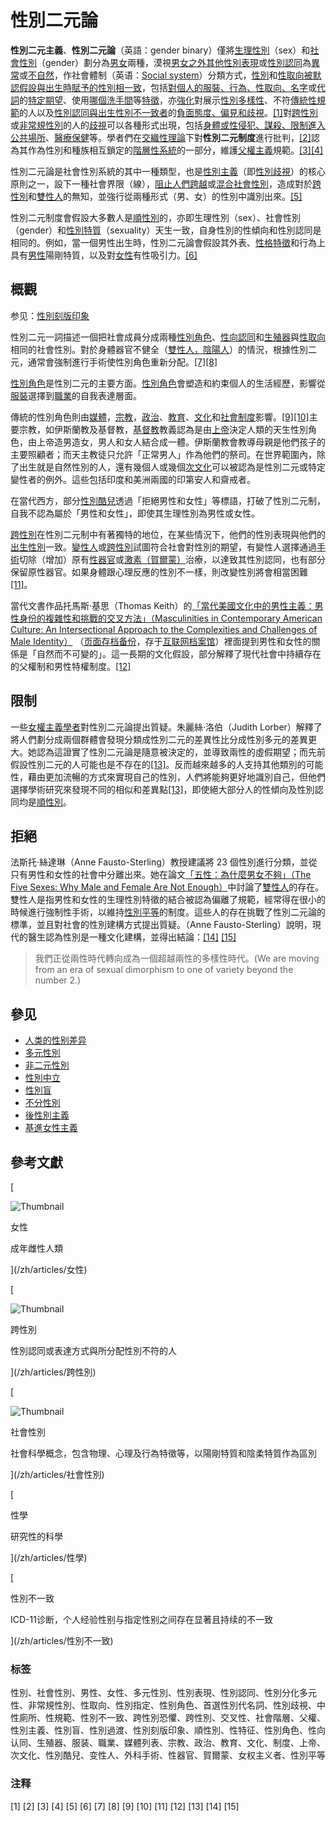 # 性別二元論

**性別二元主義**、**性別二元論**（英語：gender binary）僅將[生理性別](/zh/articles/%E6%80%A7%E5%88%A5 "性別")（sex）和[社會性別](/zh/articles/%E7%A4%BE%E6%9C%83%E6%80%A7%E5%88%A5 "社會性別")（gender）劃分為[男](/zh/articles/%E7%94%B7%E6%80%A7 "男性")[女](/zh/articles/%E5%A5%B3%E6%80%A7 "女性")兩種，漠視[男女之外其他](/zh/articles/%E5%A4%9A%E5%85%83%E6%80%A7%E5%88%A5 "多元性別")[性別表現](/zh/articles/%E6%80%A7%E5%88%A5%E8%A1%A8%E7%8F%BE "性別表現")或[性別認同](/zh/articles/%E6%80%A7%E5%88%A5%E8%AA%8D%E5%90%8C "性別認同")為[異常](/zh/articles/%E6%80%A7%E5%88%A5%E5%88%86%E5%8C%96%E5%A4%9A%E5%85%83%E6%80%A7 "性別分化多元性")或[不自然](/zh/articles/%E9%9D%9E%E5%B8%B8%E8%A6%8F%E6%80%A7%E5%88%A5 "非常規性別")，作社會體制（英语：[Social system](/zh/articles/Social_system "en:Social system")）分類方式，[性別](/zh/articles/%E6%80%A7%E5%88%A5%E8%AA%8D%E5%90%8C "性別認同")和[性取向](/zh/articles/%E6%80%A7%E5%8F%96%E5%90%91 "性取向")[被默認假設與出生時賦予的性別相一致](/zh/articles/%E6%80%A7%E5%88%A5%E6%8C%87%E5%AE%9A "性別指定")，包括[對個人的服裝、行為、性取向、名字](/zh/articles/%E6%80%A7%E5%88%AB%E8%A7%92%E8%89%B2 "性别角色")或[代詞](/zh/articles/%E9%A6%96%E9%81%B8%E6%80%A7%E5%88%A5%E4%BB%A3%E5%90%8D%E8%A9%9E "首選性別代名詞")的[特定期望](/zh/articles/%E6%80%A7%E5%88%A5%E6%AD%A7%E8%A6%96 "性別歧視")、使用[哪個洗手間](/zh/articles/%E4%B8%AD%E6%80%A7%E5%BB%81%E6%89%80 "中性廁所")等[特徵](/zh/articles/%E6%80%A7%E5%88%AB%E8%A7%92%E8%89%B2 "性别角色")，亦[強化](/zh/articles/%E6%80%A7%E5%88%A5%E5%88%BB%E7%89%88%E5%8D%B0%E8%B1%A1 "性別刻版印象")對展示[性別多樣性](/zh/articles/%E5%A4%9A%E5%85%83%E6%80%A7%E5%88%A5 "多元性別")、不符[傳統性規範](/zh/articles/%E6%80%A7%E8%A6%8F%E7%AF%84 "性規範")的人以及[性別認同與出生性別不一致者](/zh/articles/%E6%80%A7%E5%88%A5%E4%B8%8D%E4%B8%80%E8%87%B4 "性別不一致")的[負面態度、偏見和歧視](/zh/articles/%E8%B7%A8%E6%80%A7%E5%88%A5%E6%81%90%E6%87%BC "跨性別恐懼")。[\[1\]](#cite_note-1)對[跨性別](/zh/articles/%E8%B7%A8%E6%80%A7%E5%88%A5 "跨性別")或[非常規性別](/zh/articles/%E9%9D%9E%E5%B8%B8%E8%A6%8F%E6%80%A7%E5%88%A5 "非常規性別")的人的[歧視](/zh/articles/%E8%B7%A8%E6%80%A7%E5%88%A5%E6%81%90%E6%87%BC "跨性別恐懼")可以各種形式出現，包括[身體或性侵犯、謀殺、限制進入公共場所](/zh/articles/%E9%87%9D%E5%B0%8D%E8%B7%A8%E6%80%A7%E5%88%A5%E8%80%85%E7%9A%84%E6%9A%B4%E5%8A%9B "針對跨性別者的暴力")、[醫療保健](/zh/articles/%E8%B7%A8%E6%80%A7%E5%88%A5%E5%8C%BB%E7%96%97 "跨性别医疗")等。學者們在[交織性理論](/zh/articles/%E4%BA%A4%E5%8F%89%E6%80%A7 "交叉性")下對**性別二元制度**進行批判，[\[2\]](#cite_note-2)認為其作為性別和種族相互鎖定的[階層性系統](/zh/articles/%E7%A4%BE%E6%9C%83%E9%9A%8E%E5%B1%A4 "社會階層")的一部分，維護[父權主義](/zh/articles/%E7%88%B6%E6%AC%8A "父權")規範。[\[3\]](#cite_note-3)[\[4\]](#cite_note-4)

性別二元論是社會性別系統的其中一種類型，也是[性別主義](/zh/articles/%E6%80%A7%E5%88%AB%E4%B8%BB%E4%B9%89 "性别主义")（即[性別歧視](/zh/articles/%E6%80%A7%E5%88%AB%E6%AD%A7%E8%A6%96 "性別歧視")）的核心原則之一，設下一種社會界限（線），[阻止人們跨越](/zh/articles/%E6%80%A7%E5%88%A5%E9%81%8E%E6%B8%A1 "性別過渡")或[混合社會性別](/zh/articles/%E6%80%A7%E5%88%A5%E7%9B%B2 "性別盲")，造成對於[跨性別](/zh/articles/%E8%B7%A8%E6%80%A7%E5%88%A5 "跨性別")和[雙性人](/zh/articles/%E9%9B%99%E6%80%A7%E4%BA%BA "雙性人")的無知，並強行從兩種形式（男、女）的性別中識別出來。[\[5\]](#cite_note-5)

性別二元制度會假設大多數人是[順性別](/zh/articles/%E9%A0%86%E6%80%A7%E5%88%A5 "順性別")的，亦即生理性別（sex）、社會性別（gender）和[性別特質](/zh/articles/%E6%80%A7%E5%88%A5%E7%89%B9%E8%B3%AA "性別特質")（sexuality）天生一致，自身性別的性傾向和性別認同是相同的。例如，當一個男性出生時，性別二元論會假設其外表、[性格特徵](/zh/articles/%E6%80%A7%E7%89%B9%E5%BE%81 "性特征")和行為上具有[男性](/zh/articles/%E7%94%B7%E6%80%A7 "男性")陽剛特質，以及對[女性](/zh/articles/%E5%A5%B3%E6%80%A7 "女性")有性吸引力。[\[6\]](#cite_note-6)

## 概觀

参见：[性別刻版印象](/zh/articles/%E6%80%A7%E5%88%A5%E5%88%BB%E7%89%88%E5%8D%B0%E8%B1%A1 "性別刻版印象")

性別二元一詞描述一個把社會成員分成兩種[性別角色](/zh/articles/%E6%80%A7%E5%88%A5%E8%A7%92%E8%89%B2 "性別角色")、[性向認同](/zh/articles/%E6%80%A7%E5%90%91%E8%AE%A4%E5%90%8C "性向认同")和[生殖器](/zh/articles/%E7%94%9F%E6%AE%96%E5%99%A8 "生殖器")與[性取向](/zh/articles/%E6%80%A7%E5%8F%96%E5%90%91 "性取向")相同的社會性別。對於身體器官不健全（[雙性人，陰陽人](/zh/articles/%E9%9B%99%E6%80%A7%E4%BA%BA "雙性人")）的情況，根據性別二元，通常會強制進行手術使性別角色重新分配。[\[7\]](#cite_note-7)[\[8\]](#cite_note-8)

[性別角色](/zh/articles/%E6%80%A7%E5%88%A5%E8%A7%92%E8%89%B2 "性别角色")是性別二元的主要方面。[性別角色](/zh/articles/%E6%80%A7%E5%88%A5%E8%A7%92%E8%89%B2 "性别角色")會塑造和約束個人的生活經歷，影響從[服裝](/zh/articles/%E6%9C%8D%E8%A3%85 "服装")選擇到[職業](/zh/articles/%E8%81%B7%E6%A5%AD "職業")的自我表達層面。

傳統的性別角色則由[媒體](/zh/articles/%E5%AA%92%E9%AB%94%E5%88%97%E8%A1%A8 "媒體列表")，[宗教](/zh/articles/%E5%AE%97%E6%95%99 "宗教")，[政治](/zh/articles/%E6%94%BF%E6%B2%BB "政治")、[教育](/zh/articles/%E6%95%99%E8%82%B2 "教育")、[文化](/zh/articles/%E6%96%87%E5%8C%96 "文化")和[社會制度](/zh/articles/%E5%88%B6%E5%BA%A6 "制度")影響。[\[9\]](#cite_note-9)[\[10\]](#cite_note-10)主要宗教，如伊斯蘭教及基督教，[基督教](/zh/articles/%E5%9F%BA%E7%9D%A3%E6%95%99 "基督教")教義認為是由[上帝](/zh/articles/%E4%B8%8A%E5%B8%9D "上帝")決定人類的天生性別角色，由上帝造男造女，男人和女人結合成一體。伊斯蘭教會教導母親是他們孩子的主要照顧者；而天主教徒只允許「正常男人」作為他們的祭司。在世界範圍內，除了出生就是自然性別的人，還有幾個人或幾個[次文化](/zh/articles/%E6%AC%A1%E6%96%87%E5%8C%96 "次文化")可以被認為是性別二元或特定變性者的例外。這些包括印度和美洲兩國的印第安人和齋戒者。

在當代西方，部分[性別酷兒](/zh/articles/%E6%80%A7%E5%88%A5%E9%85%B7%E5%85%92 "性別酷兒")透過「拒絕男性和女性」等標語，打破了性別二元制，自我不認為屬於「男性和女性」，即使其生理性別為男性或女性。

[跨性別](/zh/articles/%E8%B7%A8%E6%80%A7%E5%88%A5 "跨性別")在性別二元制中有著獨特的地位，在某些情況下，他們的性別表現與他們的[出生性別](/zh/articles/%E5%87%BA%E7%94%9F%E6%80%A7%E5%88%A5 "出生性別")一致。[變性人](/zh/articles/%E5%8F%98%E6%80%A7%E4%BA%BA "变性人")或[跨性別](/zh/articles/%E8%B7%A8%E6%80%A7%E5%88%A5 "跨性別")試圖符合社會對性別的期望，有變性人選擇通過[手術](/zh/articles/%E5%A4%96%E7%A7%91%E6%89%8B%E8%A1%93 "外科手術")切除（增加）原有[性器官](/zh/articles/%E6%80%A7%E5%99%A8%E5%AE%98 "性器官")或[激素（賀爾蒙）](/zh/articles/%E8%B3%80%E7%88%BE%E8%92%99 "賀爾蒙")治療，以達致其性別認同，也有部分保留原性器官。如果身體跟心理反應的性別不一樣，則改變性別將會相當困難[\[11\]](#cite_note-11)。

當代文書作品托馬斯·基思（Thomas Keith）的[「當代美國文化中的男性主義：男性身份的複雜性和挑戰的交叉方法」（Masculinities in Contemporary American Culture: An Intersectional Approach to the Complexities and Challenges of Male Identity）](http://www.books.com.tw/products/F013703101) （[页面存档备份](//web.archive.org/web/20200920015253/http://www.books.com.tw/products/F013703101)，存于[互联网档案馆](/zh/articles/%E4%BA%92%E8%81%94%E7%BD%91%E6%A1%A3%E6%A1%88%E9%A6%86 "互联网档案馆")）裡面提到男性和女性的關係是「自然而不可變的」。這一長期的文化假設，部分解釋了現代社會中持續存在的父權制和男性特權制度。[\[12\]](#cite_note-Keith-12)

## 限制

一些[女權主義學者](/zh/articles/%E5%A5%B3%E6%9D%83%E4%B8%BB%E4%B9%89%E8%80%85 "女权主义者")對性別二元論提出質疑。朱麗絲·洛伯（Judith Lorber）解釋了將人們劃分成兩個群體會發現分類成性別二元的差異性比分成性別多元的差異更大。她認為這證實了性別二元論是隨意被決定的，並導致兩性的虛假期望；而先前假設性別二元的人可能也是不存在的[\[13\]](#cite_note-lorber-13)。反而越來越多的人支持其他類別的可能性，藉由更加流暢的方式來實現自己的性別，人們將能夠更好地識別自己，但他們選擇學術研究來發現不同的相似和差異點[\[13\]](#cite_note-lorber-13)，即使絕大部分人的性傾向及性別認同均是[順性別](/zh/articles/%E9%A0%86%E6%80%A7%E5%88%A5 "順性別")。

## 拒絕

法斯托·絲達琳（Anne Fausto-Sterling）教授建議將 23 個性別進行分類，並從只有男性和女性的社會中分離出來。她在論文[「五性：為什麼男女不夠」（The Five Sexes: Why Male and Female Are Not Enough）](//web.archive.org/web/20170620153120/http://chnm.gmu.edu/courses/ncc375/5sexes.html)中討論了[雙性人](/zh/articles/%E9%9B%99%E6%80%A7%E4%BA%BA "雙性人")的存在。雙性人是指男性和女性的生理性別特徵的結合被認為偏離了規範，經常得在很小的時候進行強制性手術，以維持[性別平等](/zh/articles/%E6%80%A7%E5%88%A5%E5%B9%B3%E7%AD%89 "性別平等")的制度。這些人的存在挑戰了性別二元論的標準，並且對社會的性別建構方式提出質疑。（Anne Fausto-Sterling）說明，現代的醫生認為性別是一種文化建構，並得出結論：[\[14\]](#cite_note-Drowninginlimbo2-14) [\[15\]](#cite_note-15)

> 我們正從兩性時代轉向成為一個超越兩性的多樣性時代。(We are moving from an era of sexual dimorphism to one of variety beyond the number 2.)

## 參见

-   [人类的性别差异](/zh/articles/%E4%BA%BA%E7%B1%BB%E7%9A%84%E6%80%A7%E5%88%AB%E5%B7%AE%E5%BC%82 "人类的性别差异")
-   [多元性別](/zh/articles/%E5%A4%9A%E5%85%83%E6%80%A7%E5%88%A5 "多元性別")
-   [非二元性別](/zh/articles/%E9%9D%9E%E4%BA%8C%E5%85%83%E6%80%A7%E5%88%A5 "非二元性別")
-   [性別中立](/zh/articles/%E6%80%A7%E5%88%A5%E4%B8%AD%E7%AB%8B "性別中立")
-   [性別盲](/zh/articles/%E6%80%A7%E5%88%A5%E7%9B%B2 "性別盲")
-   [不分性別](/zh/articles/%E4%B8%8D%E5%88%86%E6%80%A7%E5%88%A5 "不分性別")
-   [後性別主義](/zh/articles/%E5%BE%8C%E6%80%A7%E5%88%A5%E4%B8%BB%E7%BE%A9 "後性別主義")
-   [基進女性主義](/zh/articles/%E5%9F%BA%E9%80%B2%E5%A5%B3%E6%80%A7%E4%B8%BB%E7%BE%A9 "基進女性主義")

## 參考文獻

[

![Thumbnail](https://upload.wikimedia.org/wikipedia/commons/thumb/1/1d/Woman_Montage_%281%29.jpg/180px-Woman_Montage_%281%29.jpg)

女性

成年雌性人類

](/zh/articles/女性)

[

![Thumbnail](https://upload.wikimedia.org/wikipedia/commons/thumb/b/b0/Transgender_Pride_flag.svg/180px-Transgender_Pride_flag.svg.png)

跨性別

性別認同或表達方式與所分配性別不符的人

](/zh/articles/跨性別)

[

![Thumbnail](https://upload.wikimedia.org/wikipedia/commons/thumb/e/e1/Combotrans.svg/180px-Combotrans.svg.png)

社會性別

社會科學概念，包含物理、心理及行為特徵等，以陽剛特質和陰柔特質作為區別

](/zh/articles/社會性別)

[

性學

研究性的科學

](/zh/articles/性學)

[

性別不一致

ICD-11诊断，个人经验性别与指定性别之间存在显著且持续的不一致

](/zh/articles/性別不一致)

### 标签

性別、社會性別、男性、女性、多元性別、性別表現、性別認同、性別分化多元性、非常規性別、性取向、性別指定、性别角色、首選性別代名詞、性別歧視、中性廁所、性規範、性別不一致、跨性別恐懼、跨性別、交叉性、社會階層、父權、性別主義、性別盲、性別過渡、性別刻版印象、順性別、性特征、性別角色、性向认同、生殖器、服装、職業、媒體列表、宗教、政治、教育、文化、制度、上帝、次文化、性別酷兒、变性人、外科手術、性器官、賀爾蒙、女权主义者、性別平等

### 注释
[1]
[2]
[3]
[4]
[5]
[6]
[7]
[8]
[9]
[10]
[11]
[12]
[13]
[14]
[15]
